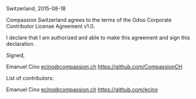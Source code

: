 Switzerland, 2015-08-18

Compassion Switzerland agrees to the terms of the Odoo Corporate Contributor License
Agreement v1.0.

I declare that I am authorized and able to make this agreement and sign this 
declaration.

Signed,

Emanuel Cino ecino@compassion.ch https://github.com/CompassionCH


List of contributors:

Emanuel Cino ecino@compassion.ch https://github.com/ecino
